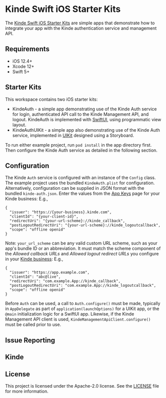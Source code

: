 # Kinde Swift iOS Starter Kits

The [Kinde Swift iOS Starter Kits](https://github.com/kinde-starter-kits/kinde-swift-starter-kit) are simple apps that demonstrate how to integrate your app with the Kinde authentication service and management API.

## Requirements

- iOS 12.4+
- Xcode 12+
- Swift 5+

## Starter Kits

This workspace contains two iOS starter kits:

- KindeAuth - a simple app demonstrating use of the Kinde Auth service for login, authenticated API call to the Kinde Management API, and logout. KindeAuth is implemented with [SwiftUI](https://developer.apple.com/documentation/swiftui/), using programmatic view layout.
- KindeAuthUIKit - a simple app also demonstrating use of the Kinde Auth service, implemented in [UIKit](https://developer.apple.com/documentation/uikit) designed using a Storyboard.

To run either example project, run `pod install` in the app directory first. Then configure the Kinde Auth service as detailed in the following section.

## Configuration

The Kinde `Auth` service is configured with an instance of the `Config` class. The example project uses the bundled `KindeAuth.plist` for configuration. Alternatively, configuration can be supplied in JSON format with the bundled `kinde-auth.json`. Enter the values from the [App Keys](https://kinde.com/docs/the-basics/getting-app-keys) page for your Kinde business: E.g.,

```
{
  "issuer": "https://{your-business}.kinde.com",
  "clientId": "{your-client-id}",
  "redirectUri": "{your-url-scheme}://kinde_callback",
  "postLogoutRedirectUri": "{your-url-scheme}://kinde_logoutcallback",
  "scope": "offline openid"
}
```

Note: `your_url_scheme` can be any valid custom URL scheme, such as your app's bundle ID or an abbreviation. It must match the scheme component of the _Allowed callback URLs_ and _Allowed logout redirect URLs_ you configure in your [Kinde business](https://kinde.com/docs/the-basics/getting-app-keys): E.g.,

```
{
  "issuer": "https://app.example.com",
  "clientId": "abc@live",
  "redirectUri": "com.example.App://kinde_callback",
  "postLogoutRedirectUri": "com.example.App://kinde_logoutcallback",
  "scope": "offline openid"
}
```

Before `Auth` can be used, a call to `Auth.configure()` must be made, typically in `AppDelegate` as part of `application(launchOptions)` for a UIKit app, or the `@main` initialization logic for a SwiftUI app. Likewise, if the Kinde Management API client is used, `KindeManagementApiClient.configure()` must be called prior to use.

## Issue Reporting

## Kinde

## License

This project is licensed under the Apache-2.0 license. See the [LICENSE](LICENSE) file for more information.
